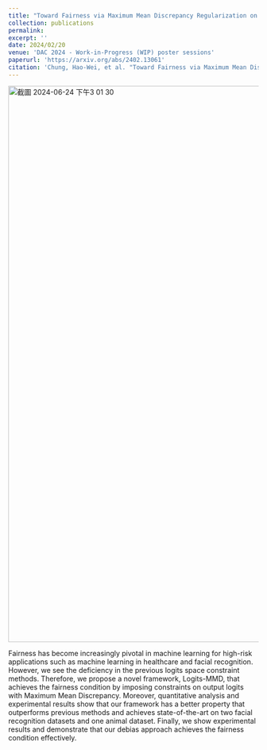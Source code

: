 ```yaml
---
title: "Toward Fairness via Maximum Mean Discrepancy Regularization on Logits Space"
collection: publications
permalink: 
excerpt: ''
date: 2024/02/20
venue: 'DAC 2024 - Work-in-Progress (WIP) poster sessions'
paperurl: 'https://arxiv.org/abs/2402.13061'
citation: 'Chung, Hao-Wei, et al. "Toward Fairness via Maximum Mean Discrepancy Regularization on Logits Space." arXiv preprint arXiv:2402.13061 (2024).'
---
```

<img width="1119" alt="截圖 2024-06-24 下午3 01 30" src="https://github.com/chiuhaohao/chiuhaohao.github.io/assets/53943319/4b9cbc54-660b-41fd-af32-ab1e0adb1fd3">

Fairness has become increasingly pivotal in machine learning for high-risk applications such as machine learning in healthcare and facial recognition. However, we see the deficiency in the previous logits space constraint methods. Therefore, we propose a novel framework, Logits-MMD, that achieves the fairness condition by imposing constraints on output logits with Maximum Mean Discrepancy. Moreover, quantitative analysis and experimental results show that our framework has a better property that outperforms previous methods and achieves state-of-the-art on two facial recognition datasets and one animal dataset. Finally, we show experimental results and demonstrate that our debias approach achieves the fairness condition effectively.

